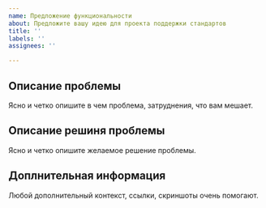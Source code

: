 ```yaml
---
name: Предложение функциональности
about: Предложите вашу идею для проекта поддержки стандартов
title: ''
labels: ''
assignees: ''

---
```


## Описание проблемы

Ясно и четко опишите в чем проблема, затруднения, что вам мешает.


## Описание решиня проблемы

Ясно и четко опишите желаемое решение проблемы.


## Доплнительная информация

Любой дополнительный контекст, ссылки, скриншоты очень помогают.

